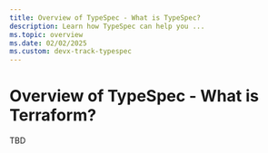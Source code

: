 ```yaml
---
title: Overview of TypeSpec - What is TypeSpec?
description: Learn how TypeSpec can help you ...
ms.topic: overview
ms.date: 02/02/2025
ms.custom: devx-track-typespec
---
```


# Overview of TypeSpec - What is Terraform?

TBD